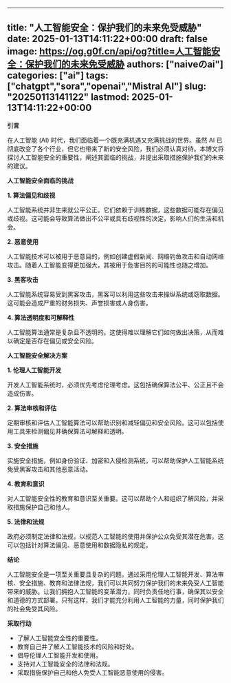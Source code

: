 
---
title: "人工智能安全：保护我们的未来免受威胁"
date: 2025-01-13T14:11:22+00:00
draft: false
image: https://og.g0f.cn/api/og?title=人工智能安全：保护我们的未来免受威胁
authors: ["naiveのai"]
categories: ["ai"]
tags: ["chatgpt","sora","openai","Mistral AI"]
slug: "20250113141122"
lastmod: 2025-01-13T14:11:22+00:00
---
**引言**

在人工智能 (AI) 时代，我们面临着一个既充满机遇又充满挑战的世界。虽然 AI 已彻底改变了各个行业，但它也带来了新的安全风险，我们必须认真对待。本博文将探讨人工智能安全的重要性，阐述其面临的挑战，并提出采取措施保护我们的未来的建议。

**人工智能安全面临的挑战**

**1. 算法偏见和歧视**

人工智能系统并非生来就公平公正。它们依赖于训练数据，这些数据可能存在偏见或歧视。这可能会导致算法做出不公平或具有歧视性的决定，影响人们的生活和机会。

**2. 恶意使用**

人工智能技术可以被用于恶意目的，例如创建虚假新闻、网络钓鱼攻击和自动网络攻击。随着人工智能变得更加强大，其被用于危害目的的可能性也随之增加。

**3. 黑客攻击**

人工智能系统容易受到黑客攻击，黑客可以利用这些攻击来操纵系统或窃取数据。这可能会造成严重的财务损失、声誉损害或人身伤害。

**4. 算法透明度和可解释性**

人工智能算法通常是复杂且不透明的。这使得难以理解它们如何做出决策，从而难以确定是否存在偏见或安全风险。

**人工智能安全解决方案**

**1. 伦理人工智能开发**

开发人工智能系统时，必须优先考虑伦理考虑。这包括确保算法公平、公正且不会造成伤害。

**2. 算法审核和评估**

定期审核和评估人工智能算法可以帮助识别和减轻偏见和安全风险。这可以包括使用工具来检测偏见并确保算法可解释和透明。

**3. 安全措施**

实施安全措施，例如身份验证、加密和入侵检测系统，可以帮助保护人工智能系统免受黑客攻击和其他恶意活动。

**4. 教育和意识**

对人工智能安全性的教育和意识至关重要。这可以帮助个人和组织了解风险，并采取措施保护自己和他人。

**5. 法律和法规**

政府必须制定法律和法规，以规范人工智能的使用并保护公众免受其潜在危害。这可以包括针对算法偏见、恶意使用和数据隐私的规定。

**结论**

人工智能安全是一项至关重要且复杂的问题。通过采用伦理人工智能开发、算法审核、安全措施、教育和法律法规，我们可以共同努力保护我们的未来免受人工智能带来的威胁。让我们拥抱人工智能的变革潜力，同时负责任地行事，确保其以安全和道德的方式部署。只有这样，我们才能充分利用人工智能的力量，同时保护我们的社会免受其风险。

**采取行动**

* 了解人工智能安全性的重要性。
* 教育自己并了解人工智能技术的风险和好处。
* 倡导伦理人工智能开发和使用。
* 支持对人工智能安全的法律和法规。
* 采取措施保护自己和他人免受人工智能恶意使用的侵害。